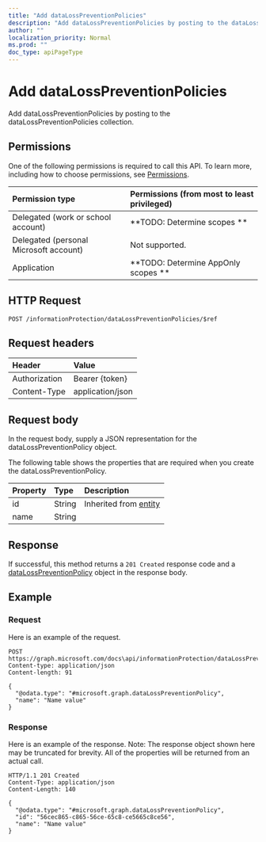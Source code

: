 ```yaml
---
title: "Add dataLossPreventionPolicies"
description: "Add dataLossPreventionPolicies by posting to the dataLossPreventionPolicies collection."
author: ""
localization_priority: Normal
ms.prod: ""
doc_type: apiPageType
---
```


# Add dataLossPreventionPolicies

Add dataLossPreventionPolicies by posting to the dataLossPreventionPolicies collection.

## Permissions
One of the following permissions is required to call this API. To learn more, including how to choose permissions, see [Permissions](/concepts/permissions-reference.md).

|Permission type|Permissions (from most to least privileged)|
|:---|:---|
|Delegated (work or school account)|**TODO: Determine scopes **|
|Delegated (personal Microsoft account)|Not supported.|
|Application|**TODO: Determine AppOnly scopes **|

## HTTP Request
<!-- {
  "blockType": "ignored"
}
-->
``` http
POST /informationProtection/dataLossPreventionPolicies/$ref
```

## Request headers
|Header|Value|
|:---|:---|
|Authorization|Bearer {token}|
|Content-Type|application/json|

## Request body
In the request body, supply a JSON representation for the dataLossPreventionPolicy object.

The following table shows the properties that are required when you create the dataLossPreventionPolicy.

|Property|Type|Description|
|:---|:---|:---|
|id|String| Inherited from [entity](../resources/entity.md)|
|name|String||



## Response
If successful, this method returns a `201 Created` response code and a [dataLossPreventionPolicy](../resources/datalosspreventionpolicy.md) object in the response body.

## Example

### Request
Here is an example of the request.
<!-- {
  "blockType": "request",
  "name": "create_datalosspreventionpolicy_from_"
}
-->
``` http
POST https://graph.microsoft.com/docs\api/informationProtection/dataLossPreventionPolicies
Content-type: application/json
Content-length: 91

{
  "@odata.type": "#microsoft.graph.dataLossPreventionPolicy",
  "name": "Name value"
}
```

### Response
Here is an example of the response. Note: The response object shown here may be truncated for brevity. All of the properties will be returned from an actual call.
<!-- {
  "blockType": "response",
  "truncated": true,
  "@odata.type": "microsoft.graph.datalosspreventionpolicy"
}
-->
``` http
HTTP/1.1 201 Created
Content-Type: application/json
Content-Length: 140

{
  "@odata.type": "#microsoft.graph.dataLossPreventionPolicy",
  "id": "56cec865-c865-56ce-65c8-ce5665c8ce56",
  "name": "Name value"
}
```

